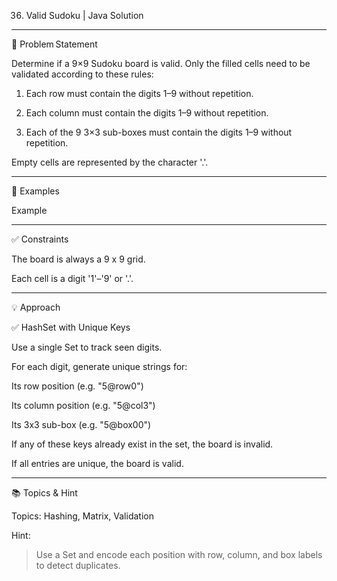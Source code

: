 
36. Valid Sudoku | Java Solution

  


---

🧩 Problem Statement

Determine if a 9×9 Sudoku board is valid. Only the filled cells need to be validated according to these rules:

1. Each row must contain the digits 1–9 without repetition.


2. Each column must contain the digits 1–9 without repetition.


3. Each of the 9 3×3 sub-boxes must contain the digits 1–9 without repetition.



Empty cells are represented by the character '.'.


---

🧠 Examples

Example


---

✅ Constraints

The board is always a 9 x 9 grid.

Each cell is a digit '1'–'9' or '.'.



---

💡 Approach

✅ HashSet with Unique Keys

Use a single Set<String> to track seen digits.

For each digit, generate unique strings for:

Its row position (e.g. "5@row0")

Its column position (e.g. "5@col3")

Its 3x3 sub-box (e.g. "5@box00")


If any of these keys already exist in the set, the board is invalid.

If all entries are unique, the board is valid.

---

📚 Topics & Hint

Topics: Hashing, Matrix, Validation

Hint:

> Use a Set<String> and encode each position with row, column, and box labels to detect duplicates.

